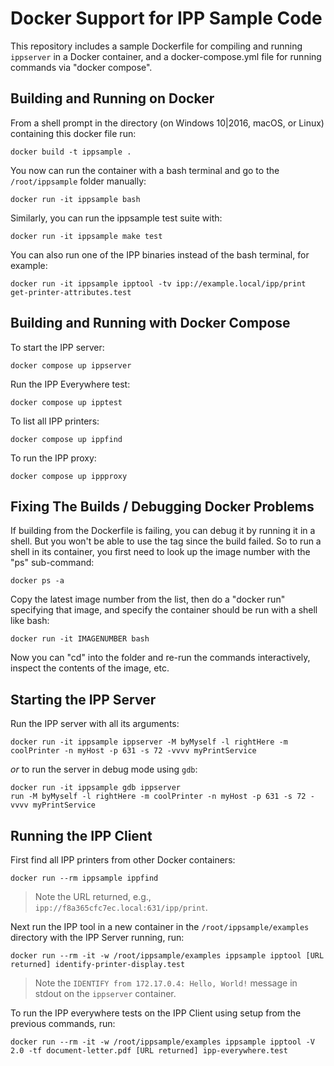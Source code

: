 Docker Support for IPP Sample Code
==================================

This repository includes a sample Dockerfile for compiling and running
`ippserver` in a Docker container, and a docker-compose.yml file for running
commands via "docker compose".


Building and Running on Docker
------------------------------

From a shell prompt in the directory (on Windows 10|2016, macOS, or Linux)
containing this docker file run:

    docker build -t ippsample .

You now can run the container with a bash terminal and go to the
`/root/ippsample` folder manually:

    docker run -it ippsample bash

Similarly, you can run the ippsample test suite with:

    docker run -it ippsample make test

You can also run one of the IPP binaries instead of the bash terminal, for
example:

    docker run -it ippsample ipptool -tv ipp://example.local/ipp/print get-printer-attributes.test


Building and Running with Docker Compose
----------------------------------------

To start the IPP server:

    docker compose up ippserver

Run the IPP Everywhere test:

    docker compose up ipptest

To list all IPP printers:

    docker compose up ippfind

To run the IPP proxy:

    docker compose up ippproxy


Fixing The Builds / Debugging Docker Problems
---------------------------------------------

If building from the Dockerfile is failing, you can debug it by running it in a
shell.  But you won't be able to use the tag since the build failed. So to run
a shell in its container, you first need to look up the image number with the
"ps" sub-command:

    docker ps -a

Copy the latest image number from the list, then do a "docker run" specifying
that image, and specify the container should be run with a shell like bash:

    docker run -it IMAGENUMBER bash

Now you can "cd" into the folder and re-run the commands interactively, inspect
the contents of the image, etc.


Starting the IPP Server
-----------------------

Run the IPP server with all its arguments:

    docker run -it ippsample ippserver -M byMyself -l rightHere -m coolPrinter -n myHost -p 631 -s 72 -vvvv myPrintService


*or* to run the server in debug mode using `gdb`:

    docker run -it ippsample gdb ippserver
    run -M byMyself -l rightHere -m coolPrinter -n myHost -p 631 -s 72 -vvvv myPrintService


Running the IPP Client
----------------------

First find all IPP printers from other Docker containers:

    docker run --rm ippsample ippfind

> Note the URL returned, e.g., `ipp://f8a365cfc7ec.local:631/ipp/print`.

Next run the IPP tool in a new container in the `/root/ippsample/examples`
directory with the IPP Server running, run:

    docker run --rm -it -w /root/ippsample/examples ippsample ipptool [URL returned] identify-printer-display.test

> Note the `IDENTIFY from 172.17.0.4: Hello, World!` message in stdout on the
> `ippserver` container.

To run the IPP everywhere tests on the IPP Client using setup from the previous
commands, run:

    docker run --rm -it -w /root/ippsample/examples ippsample ipptool -V 2.0 -tf document-letter.pdf [URL returned] ipp-everywhere.test

